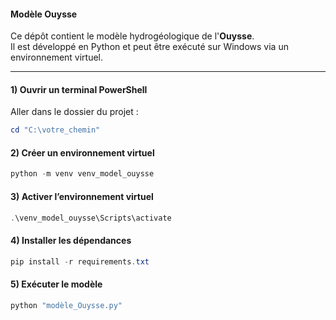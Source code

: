 #### Modèle Ouysse

Ce dépôt contient le modèle hydrogéologique de l'**Ouysse**.  
Il est développé en Python et peut être exécuté sur Windows via un environnement virtuel.

---

#### 1) Ouvrir un terminal PowerShell
Aller dans le dossier du projet :

```powershell
cd "C:\votre_chemin"
```
#### 2) Créer un environnement virtuel
```powershell
python -m venv venv_model_ouysse
```
#### 3) Activer l’environnement virtuel
```powershell
.\venv_model_ouysse\Scripts\activate
```
#### 4) Installer les dépendances
```powershell
pip install -r requirements.txt
```
#### 5) Exécuter le modèle
```powershell
python "modèle_Ouysse.py"
```
